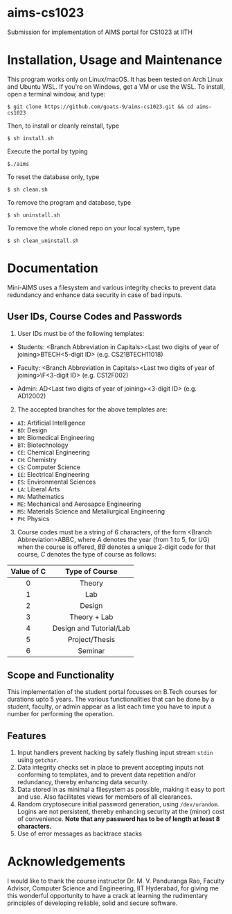 # aims-cs1023
Submission for implementation of AIMS portal for CS1023 at IITH

# Installation, Usage and Maintenance
This program works only on Linux/macOS. It has been tested on Arch Linux and Ubuntu WSL. If you're on Windows, get a VM or use the WSL. To install, open a terminal window, and type:

`$ git clone https://github.com/goats-9/aims-cs1023.git && cd aims-cs1023`

Then, to install or cleanly reinstall, type

`$ sh install.sh`

Execute the portal by typing

`$./aims`

To reset the database only, type

`$ sh clean.sh`

To remove the program and database, type

`$ sh uninstall.sh`

To remove the whole cloned repo on your local system, type

`$ sh clean_uninstall.sh`

# Documentation
Mini-AIMS uses a filesystem and various integrity checks to prevent data redundancy and enhance data security in case of bad inputs. 

## User IDs, Course Codes and Passwords
1. User IDs must be of the following templates:

  * Students: \<Branch Abbreviation in Capitals\>\<Last two digits of year of joining\>BTECH\<5-digit ID\> (e.g. CS21BTECH11018)

  * Faculty: \<Branch Abbreviation in Capitals\>\<Last two digits of year of joining\>\F\<3-digit ID\> (e.g. CS12F002)

  * Admin: AD\<Last two digits of year of joining\>\<3-digit ID\> (e.g. AD12002)
2. The accepted branches for the above templates are:
  * `AI`: Artificial Intelligence
  * `BD`: Design
  * `BM`: Biomedical Engineering
  * `BT`: Biotechnology
  * `CE`: Chemical Engineering
  * `CH`: Chemistry
  * `CS`: Computer Science
  * `EE`: Electrical Engineering
  * `ES`: Environmental Sciences
  * `LA`: Liberal Arts
  * `MA`: Mathematics
  * `ME`: Mechanical and Aerosapce Engineering
  * `MS`: Materials Science and Metallurgical Engineering
  * `PH`: Physics
3. Course codes must be a string of 6 characters, of the form \<Branch Abbreviation\>ABBC, where _A_ denotes the year (from 1 to 5, for UG) when the course is offered, _BB_ denotes a unique 2-digit code for that course, _C_ denotes the type of course as follows:
  
  Value of C | Type of Course
  :--------: | :------------:
  0          | Theory
  1          | Lab
  2          | Design
  3          | Theory + Lab
  4          | Design and Tutorial/Lab
  5          | Project/Thesis
  6          | Seminar
    
## Scope and Functionality
This implementation of the student portal focusses on B.Tech courses for durations upto 5 years. The various functionalities that can be done by a student, faculty, or admin appear as a list each time you have to input a number for performing the operation.

## Features
1. Input handlers prevent hacking by safely flushing input stream `stdin` using `getchar`.
2. Data integrity checks set in place to prevent accepting inputs not conforming to templates, and to prevent data repetition and/or redundancy, thereby enhancing data security.
3. Data stored in as minimal a filesystem as possible, making it easy to port and use. Also facilitates views for members of all clearances.
4. Random cryptosecure initial password generation, using `/dev/urandom`. Logins are not persistent, thereby enhancing security at the (minor) cost of convenience. **Note that any password has to be of length at least 8 characters.**
5. Use of error messages as backtrace stacks 

# Acknowledgements
I would like to thank the course instructor Dr. M. V. Panduranga Rao, Faculty Advisor, Computer Science and Engineering, IIT Hyderabad, for giving me this wonderful opportunity to have a crack at learning the rudimentary principles of developing reliable, solid and secure software.
